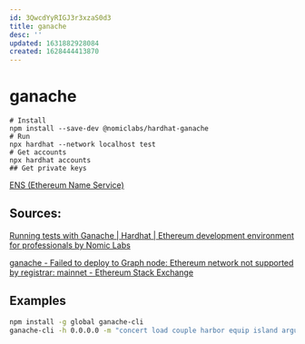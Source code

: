 ```yaml
---
id: 3QwcdYyRIGJ3r3xzaS0d3
title: ganache
desc: ''
updated: 1631882928084
created: 1628444413870
---
```

# ganache
    
    # Install
    npm install --save-dev @nomiclabs/hardhat-ganache
    # Run
    npx hardhat --network localhost test
    # Get accounts
    npx hardhat accounts
    ## Get private keys

[ENS (Ethereum Name Service)](ENS%20(Ethereum%20Name%20Service).md)

Sources:
--------

[Running tests with Ganache | Hardhat | Ethereum development environment for professionals by Nomic Labs](https://hardhat.org/guides/ganache-tests.html)

[ganache - Failed to deploy to Graph node: Ethereum network not supported by registrar: mainnet - Ethereum Stack Exchange](https://ethereum.stackexchange.com/questions/99409/failed-to-deploy-to-graph-node-ethereum-network-not-supported-by-registrar-mai)

## Examples

``` bash
npm install -g global ganache-cli 
ganache-cli -h 0.0.0.0 -m "concert load couple harbor equip island argue ramp clarify fence smart topic"
```
